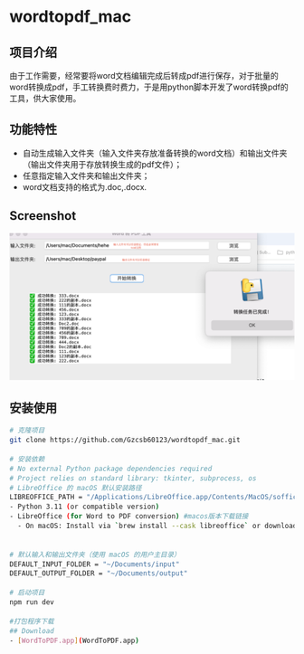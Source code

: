# wordtopdf_mac
 
## 项目介绍
由于工作需要，经常要将word文档编辑完成后转成pdf进行保存，对于批量的word转换成pdf，手工转换费时费力，于是用python脚本开发了word转换pdf的工具，供大家使用。
 
## 功能特性
- 自动生成输入文件夹（输入文件夹存放准备转换的word文档）和输出文件夹（输出文件夹用于存放转换生成的pdf文件）；
- 任意指定输入文件夹和输出文件夹；
- word文档支持的格式为.doc,.docx.
## Screenshot
![Screenshot](images/screenshot.png)
 
## 安装使用
```bash
# 克隆项目
git clone https://github.com/Gzcsb60123/wordtopdf_mac.git
 
# 安装依赖
# No external Python package dependencies required
# Project relies on standard library: tkinter, subprocess, os
# LibreOffice 的 macOS 默认安装路径
LIBREOFFICE_PATH = "/Applications/LibreOffice.app/Contents/MacOS/soffice"
- Python 3.11 (or compatible version)
- LibreOffice (for Word to PDF conversion) #macos版本下载链接   
  - On macOS: Install via `brew install --cask libreoffice` or download from [Download LibreOffice for macOS](https://downloadarchive.documentfoundation.org/libreoffice/old/24.2.7.2/mac/x86_64/LibreOffice_24.2.7.2_MacOS_x86-64.dmg)


# 默认输入和输出文件夹（使用 macOS 的用户主目录）
DEFAULT_INPUT_FOLDER = "~/Documents/input"
DEFAULT_OUTPUT_FOLDER = "~/Documents/output"
 
# 启动项目
npm run dev

#打包程序下载
## Download
- [WordToPDF.app](WordToPDF.app)
